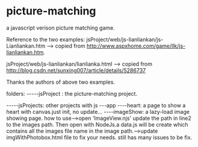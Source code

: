 picture-matching
================

a javascript verison picture matching game.


Reference to the two examples:
jsProject/web/js-lianliankan/js-Lianliankan.htm   --> copied from http://www.aspxhome.com/game/llk/js-lianliankan.htm.

jsProject/web/js-lianliankan/lianlianka.html  -->  copied from http://blog.csdn.net/sunxing007/article/details/5286737

Thanks the authors of above two examples.


folders:
-----jsProject : the picture-matching project.

-----jsProjects: other projects with js
    ---app
       ----heart: a page to show a heart with canvas.just init, no update...
       ----imageShow: a lazy-load image showing page.
                    how to use-->open 'ImageView.njs' update the path in line2 to the images path. Then open with NodeJs.a data.js will be create which contains all the images file name in the image path.-->update imgWithPhotobox.html file to fix your needs.
                    still has many issues to be fix.


